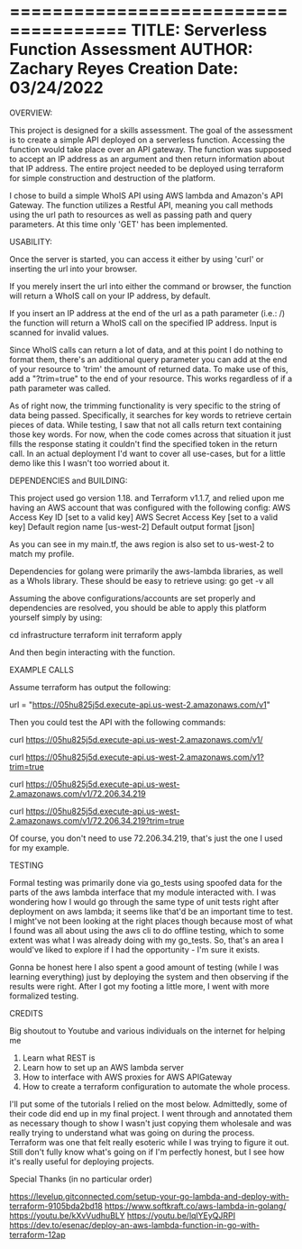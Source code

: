 =====================================
TITLE: Serverless Function Assessment
AUTHOR: Zachary Reyes
Creation Date: 03/24/2022
=====================================


OVERVIEW:

This project is designed for a skills assessment. The goal of the assessment is to create a simple API deployed on a serverless function.
Accessing the function would take place over an API gateway. The function was supposed to accept an IP address as an argument and then return information
about that IP address. The entire project needed to be deployed using terraform for simple construction and destruction of the platform.

I chose to build a simple WhoIS API using AWS lambda and Amazon's API Gateway. The function utilizes a Restful API, meaning you call methods using the url path to resources
as well as passing path and query parameters. At this time only 'GET' has been implemented.

USABILITY:

Once the server is started, you can access it either by using 'curl' or inserting the url into your browser.

If you merely insert the url into either the command or browser, the function will return a WhoIS call on your IP address, by default.

If you insert an IP address at the end of the url as a path parameter (i.e.: <URl>/<IP Address>) the function will return a WhoIS call on the specified IP address.
Input is scanned for invalid values.

Since WhoIS calls can return a lot of data, and at this point I do nothing to format them, there's an additional query parameter you can add at the end of your resource
to 'trim' the amount of returned data. To make use of this, add a "?trim=true" to the end of your resource. This works regardless of if a path parameter was called.

As of right now, the trimming functionality is very specific to the string of data being passed. Specifically, it searches for key words to retrieve certain pieces of data.
While testing, I saw that not all calls return text containing those key words. For now, when the code comes across that situation it just fills the response stating it couldn't find the specified token in the return call. In an actual deployment I'd want to cover all use-cases, but for a little demo like this I wasn't too worried about it.


DEPENDENCIES and BUILDING:

This project used go version 1.18. and Terraform v1.1.7, and relied upon me having an AWS account that was configured with the following config:
AWS Access Key ID [set to a valid key]
AWS Secret Access Key [set to a valid key]
Default region name [us-west-2]
Default output format [json]

As you can see in my main.tf, the aws region is also set to us-west-2 to match my profile.

Dependencies for golang were primarily the aws-lambda libraries, as well as a WhoIs library. These should be easy to retrieve using: go get -v all

Assuming the above configurations/accounts are set properly and dependencies are resolved, you should be able to apply this platform yourself simply by using:

cd infrastructure
terraform init
terraform apply

And then begin interacting with the function.

EXAMPLE CALLS

Assume terraform has output the following:

url = "https://05hu825j5d.execute-api.us-west-2.amazonaws.com/v1"

Then you could test the API with the following commands:

curl https://05hu825j5d.execute-api.us-west-2.amazonaws.com/v1/

curl https://05hu825j5d.execute-api.us-west-2.amazonaws.com/v1?trim=true

curl https://05hu825j5d.execute-api.us-west-2.amazonaws.com/v1/72.206.34.219

curl https://05hu825j5d.execute-api.us-west-2.amazonaws.com/v1/72.206.34.219?trim=true

Of course, you don't need to use 72.206.34.219, that's just the one I used for my example.


TESTING

Formal testing was primarily done via go_tests using spoofed data for the parts of the aws lambda interface that my module interacted with.
I was wondering how I would go through the same type of unit tests right after deployment on aws lambda; it seems like that'd be an important time to test.
I might've not been looking at the right places though because most of what I found was all about using the aws cli to do offline testing, which to some extent
was what I was already doing with my go_tests. So, that's an area I would've liked to explore if I had the opportunity - I'm sure it exists.

Gonna be honest here I also spent a good amount of testing (while I was learning everything) just by deploying the system and then observing if the results were right.
After I got my footing a little more, I went with more formalized testing.

CREDITS

Big shoutout to Youtube and various individuals on the internet for helping me 
1. Learn what REST is
2. Learn how to set up an AWS lambda server
3. How to interface with AWS proxies for AWS APIGateway
4. How to create a terraform configuration to automate the whole process.

I'll put some of the tutorials I relied on the most below. Admittedly, some of their code did end up in my final project. I went through and annotated them as necessary
though to show I wasn't just copying them wholesale and was really trying to understand what was going on during the process. Terraform was one that felt really esoteric while
I was trying to figure it out. Still don't fully know what's going on if I'm perfectly honest, but I see how it's really useful for deploying projects.


Special Thanks (in no particular order)

https://levelup.gitconnected.com/setup-your-go-lambda-and-deploy-with-terraform-9105bda2bd18
https://www.softkraft.co/aws-lambda-in-golang/
https://youtu.be/kXvVudhuBLY
https://youtu.be/lqlYEyQJRPI
https://dev.to/esenac/deploy-an-aws-lambda-function-in-go-with-terraform-12ap

